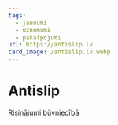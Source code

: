 ```yaml
---
tags:
  - jaunumi
  - uznemumi
  - pakalpojumi
url: https://antislip.lv
card_image: /antislip.lv.webp
---
```


# Antislip

Risinājumi būvniecībā

